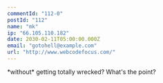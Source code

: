 ```yaml
---
commentId: "112-0"
postId: "112"
name: "mk"
ip: "66.105.110.182"
date: 2030-02-11T05:00:00.000Z
email: "gotohell@example.com"
url: "http://www.webcodefocus.com/"
---
```

<p>*without* getting totally wrecked? What's the point?</p>